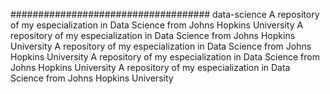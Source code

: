 #################################### data-science
A repository of my especialization in Data Science from Johns Hopkins University
A repository of my especialization in Data Science from Johns Hopkins University
A repository of my especialization in Data Science from Johns Hopkins University
A repository of my especialization in Data Science from Johns Hopkins University
A repository of my especialization in Data Science from Johns Hopkins University
